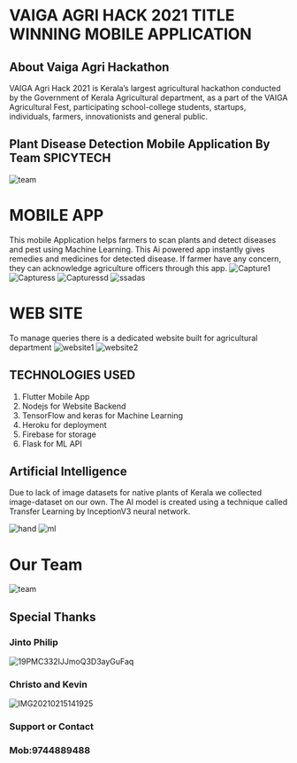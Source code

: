 # VAIGA AGRI HACK 2021 TITLE WINNING MOBILE APPLICATION
## About Vaiga Agri Hackathon 
VAIGA Agri Hack 2021 is Kerala’s largest agricultural hackathon conducted by the Government of Kerala Agricultural department, as a part of the VAIGA Agricultural Fest, participating school-college students, startups, individuals, farmers, innovationists and general public.
## Plant Disease Detection Mobile Application By Team  SPICYTECH
![team](https://user-images.githubusercontent.com/58629705/109700608-fd125200-7bb7-11eb-9347-d93d6ac1666a.PNG)

# MOBILE APP
This mobile Application helps farmers to scan plants and detect diseases and pest using Machine Learning. This Ai powered app instantly gives remedies and medicines for detected disease. If farmer have any concern, they can acknowledge agriculture officers through this app.
![Capture1](https://user-images.githubusercontent.com/58629705/109699844-0f3fc080-7bb7-11eb-98eb-91abc4201fbb.PNG)
![Capturess](https://user-images.githubusercontent.com/58629705/109699849-1070ed80-7bb7-11eb-89ae-56af1bd3658e.PNG)
![Capturessd](https://user-images.githubusercontent.com/58629705/109699855-11098400-7bb7-11eb-9b59-6f3f7673a413.PNG)
![ssadas](https://user-images.githubusercontent.com/58629705/109699859-123ab100-7bb7-11eb-9243-ff37bb67fdb4.PNG)


# WEB SITE
To manage queries there is a dedicated website built for agricultural department
![website1](https://user-images.githubusercontent.com/58629705/109700317-9a20bb00-7bb7-11eb-8b60-941a15cd6d64.PNG)
![website2](https://user-images.githubusercontent.com/58629705/109700327-9c831500-7bb7-11eb-8f55-eb689f849c41.PNG)


## TECHNOLOGIES USED
1. Flutter Mobile App
2. Nodejs for Website Backend
3. TensorFlow and keras for Machine Learning
4. Heroku for deployment
5. Firebase for storage
6. Flask for ML API

## Artificial Intelligence
Due to lack of image datasets for native plants of Kerala we collected image-dataset on our own.
The AI model is created using a technique called Transfer Learning by InceptionV3 neural network.

![hand](https://user-images.githubusercontent.com/58629705/109700427-b91f4d00-7bb7-11eb-9b38-dce44b2c586d.PNG)
![ml](https://user-images.githubusercontent.com/58629705/109700942-6d20d800-7bb8-11eb-9a67-7f0764589ac3.PNG)


# Our Team
![team](https://user-images.githubusercontent.com/58629705/109700520-dd7b2980-7bb7-11eb-8d44-63d067e18df6.jpg)
## Special Thanks
### Jinto Philip
![19PMC332IJJmoQ3D3ayGuFaq](https://user-images.githubusercontent.com/58629705/109703654-bb83a600-7bbb-11eb-922a-ce151a0928da.jpg)

### Christo and Kevin
![IMG20210215141925](https://user-images.githubusercontent.com/58629705/109703751-d81fde00-7bbb-11eb-850c-30ba5190792a.jpg)




### Support or Contact
### Mob:9744889488
